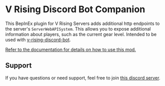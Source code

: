 # V Rising Discord Bot Companion

This BepInEx plugin for V Rising Servers adds additional http endpoints to the server's `ServerWebAPISystem`. This
allows you to expose additional information about players, such as the current gear level. Intended to be used
with [v-rising-discord-bot](https://github.com/DarkAtra/v-rising-discord-bot#v-rising-discord-bot-companion-integration).

[Refer to the documentation for details on how to use this mod.](https://vrising.darkatra.dev/bot-companion.html)

## Support

If you have questions or need support, feel free to join [this discord server](https://discord.gg/KcMcYKa6Nt).
